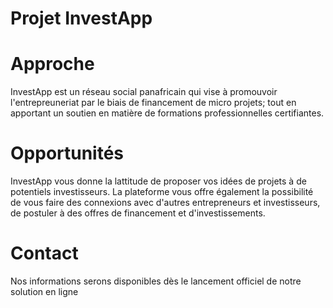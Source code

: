 # Projet InvestApp 

# Approche
InvestApp est un réseau social panafricain qui vise à promouvoir l'entrepreuneriat par le biais de financement de micro projets; 
tout en apportant un soutien  en matière de formations professionnelles certifiantes.

# Opportunités
InvestApp vous donne la lattitude de proposer vos idées de projets à de potentiels investisseurs.
La plateforme vous offre également la possibilité de vous faire des connexions avec d'autres entrepreneurs et investisseurs, de postuler à des offres
de financement et d'investissements.

# Contact
Nos informations serons disponibles dès le lancement officiel de notre solution en ligne



